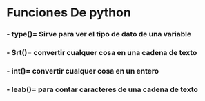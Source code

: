# Funciones De python 

### - type()= Sirve para ver el tipo de dato de una variable
### - Srt()= convertir cualquer cosa en una cadena de texto
### - int()= convertir cualquer cosa en un entero
### - leab()= para contar caracteres de una cadena de texto
